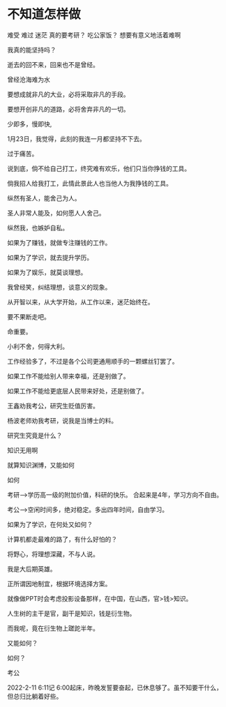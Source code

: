 # 不知道怎样做

难受 难过 迷茫
真的要考研？
吃公家饭？
想要有意义地活着难啊


我真的能坚持吗？

逝去的回不来，回来也不是曾经。

曾经沧海难为水

要想成就非凡的大业，必将采取非凡的手段。

要想开创非凡的道路，必将舍弃非凡的一切。

少即多，慢即快, 


1月23日，我觉得，此刻的我连一月都坚持不下去。

过于痛苦。

说到底，倘不给自己打工，终究难有欢乐，他们只当你挣钱的工具。

倘我招人给我打工，此情此景此人也当他人为我挣钱的工具。

纵然有圣人，能舍己为人。

圣人非常人能及，如何愿人人舍己。

纵然我，也嫉妒自私。

如果为了赚钱，就做专注赚钱的工作。

如果为了学识，就去提升学历。

如果为了娱乐，就莫谈理想。

我曾经笑，纠结理想，谈意义的现象。

从开智以来，从大学开始，从工作以来，迷茫始终在。

要不果断走吧。

命重要。

小利不舍，何得大利。

工作经验多了，不过是各个公司更通用顺手的一颗螺丝钉罢了。

如果工作不能给别人带来幸福，还是别做了。

如果工作不能给更底层人民带来好处，还是别做了。

王鑫劝我考公，研究生贬值厉害。

杨波老师劝我考研，说我是当博士的料。

研究生究竟是什么？

知识无用啊

就算知识渊博，又能如何

如何

考研-->学历高一级的附加价值，科研的快乐。  合起来是4年，学习方向不自由。

考公-->空闲时间多，绝对稳定。多出四年时间，自由学习。

如果为了学识，在何处又如何？

计算机都走最难的路了，有什么好怕的？

将野心，将理想深藏，不与人说。

我是大后期英雄。

<!-- 对不起，老师。 -->

正所谓因地制宜，根据环境选择方案。

就像做PPT时会考虑投影设备那样，在中国，在山西，官>钱>知识。

人生树的主干是官，副干是知识，钱是衍生物。

而我呢，竟在衍生物上蹉跎半年。

又能如何？

如何？

考公

2022-2-11
6:11记 6:00起床，昨晚发誓要奋起，已休息够了。虽不知要干什么，但总归比躺着好些。 










